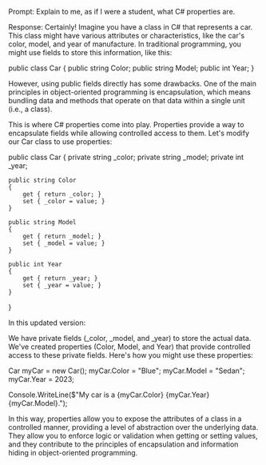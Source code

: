 Prompt: Explain to me, as if I were a student, what C# properties are.

Response: Certainly! Imagine you have a class in C# that represents a car. This class might have various attributes or characteristics, like the car's color, model, and year of manufacture. In traditional programming, you might use fields to store this information, like this:

public class Car
{
    public string Color;
    public string Model;
    public int Year;
}

However, using public fields directly has some drawbacks. One of the main principles in object-oriented programming is encapsulation, which means bundling data and methods that operate on that data within a single unit (i.e., a class).

This is where C# properties come into play. Properties provide a way to encapsulate fields while allowing controlled access to them. Let's modify our Car class to use properties:

public class Car
{
    private string _color;
    private string _model;
    private int _year;

    public string Color
    {
        get { return _color; }
        set { _color = value; }
    }

    public string Model
    {
        get { return _model; }
        set { _model = value; }
    }

    public int Year
    {
        get { return _year; }
        set { _year = value; }
    }
}

In this updated version:

We have private fields (_color, _model, and _year) to store the actual data.
We've created properties (Color, Model, and Year) that provide controlled access to these private fields.
Here's how you might use these properties:

Car myCar = new Car();
myCar.Color = "Blue";
myCar.Model = "Sedan";
myCar.Year = 2023;

Console.WriteLine($"My car is a {myCar.Color} {myCar.Year} {myCar.Model}.");

In this way, properties allow you to expose the attributes of a class in a controlled manner, providing a level of abstraction over the underlying data. They allow you to enforce logic or validation when getting or setting values, and they contribute to the principles of encapsulation and information hiding in object-oriented programming.